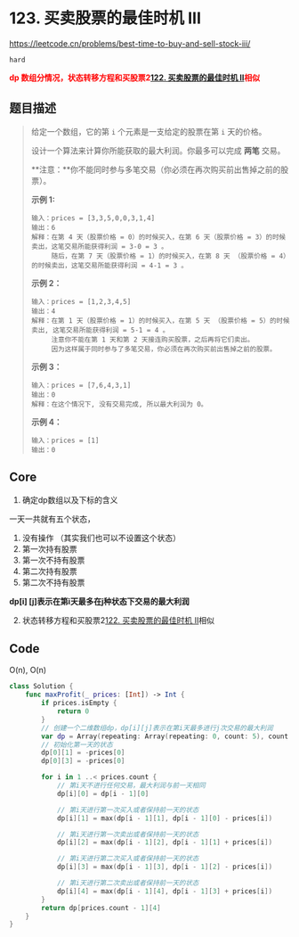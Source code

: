 # 123. 买卖股票的最佳时机 III

https://leetcode.cn/problems/best-time-to-buy-and-sell-stock-iii/

`hard`

**<font color=red>dp 数组分情况，状态转移方程和买股票2[122. 买卖股票的最佳时机 II](https://leetcode.cn/problems/best-time-to-buy-and-sell-stock-ii/)相似</font>**

## 题目描述

> 给定一个数组，它的第 `i` 个元素是一支给定的股票在第 `i` 天的价格。
>
> 设计一个算法来计算你所能获取的最大利润。你最多可以完成 **两笔** 交易。
>
> **注意：**你不能同时参与多笔交易（你必须在再次购买前出售掉之前的股票）。
>
>  
>
> **示例 1:**
>
> ```
> 输入：prices = [3,3,5,0,0,3,1,4]
> 输出：6
> 解释：在第 4 天（股票价格 = 0）的时候买入，在第 6 天（股票价格 = 3）的时候卖出，这笔交易所能获得利润 = 3-0 = 3 。
>      随后，在第 7 天（股票价格 = 1）的时候买入，在第 8 天 （股票价格 = 4）的时候卖出，这笔交易所能获得利润 = 4-1 = 3 。
> ```
>
> **示例 2：**
>
> ```
> 输入：prices = [1,2,3,4,5]
> 输出：4
> 解释：在第 1 天（股票价格 = 1）的时候买入，在第 5 天 （股票价格 = 5）的时候卖出, 这笔交易所能获得利润 = 5-1 = 4 。   
>      注意你不能在第 1 天和第 2 天接连购买股票，之后再将它们卖出。   
>      因为这样属于同时参与了多笔交易，你必须在再次购买前出售掉之前的股票。
> ```
>
> **示例 3：**
>
> ```
> 输入：prices = [7,6,4,3,1] 
> 输出：0 
> 解释：在这个情况下, 没有交易完成, 所以最大利润为 0。
> ```
>
> **示例 4：**
>
> ```
> 输入：prices = [1]
> 输出：0
> ```

## Core

1. 确定dp数组以及下标的含义

一天一共就有五个状态，

1. 没有操作 （其实我们也可以不设置这个状态）
2. 第一次持有股票
3. 第一次不持有股票
4. 第二次持有股票
5. 第二次不持有股票

**dp[i] [j]表示在第i天最多在j种状态下交易的最大利润**

2. 状态转移方程和买股票2[122. 买卖股票的最佳时机 II](https://leetcode.cn/problems/best-time-to-buy-and-sell-stock-ii/)相似

## Code

O(n), O(n)

```swift
class Solution {
    func maxProfit(_ prices: [Int]) -> Int {
        if prices.isEmpty {
            return 0
        }
        // 创建一个二维数组dp，dp[i][j]表示在第i天最多进行j次交易的最大利润
        var dp = Array(repeating: Array(repeating: 0, count: 5), count: prices.count)
        // 初始化第一天的状态
        dp[0][1] = -prices[0]
        dp[0][3] = -prices[0]

        for i in 1 ..< prices.count {
            // 第i天不进行任何交易，最大利润与前一天相同
            dp[i][0] = dp[i - 1][0]

            // 第i天进行第一次买入或者保持前一天的状态
            dp[i][1] = max(dp[i - 1][1], dp[i - 1][0] - prices[i])

            // 第i天进行第一次卖出或者保持前一天的状态
            dp[i][2] = max(dp[i - 1][2], dp[i - 1][1] + prices[i])

            // 第i天进行第二次买入或者保持前一天的状态
            dp[i][3] = max(dp[i - 1][3], dp[i - 1][2] - prices[i])

            // 第i天进行第二次卖出或者保持前一天的状态
            dp[i][4] = max(dp[i - 1][4], dp[i - 1][3] + prices[i])
        }
        return dp[prices.count - 1][4]
    }
}
```

